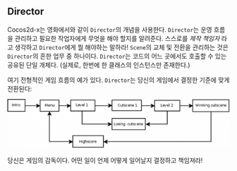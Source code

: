 ## Director
Cocos2d-x는 영화에서와 같이 `Director`의 개념을 사용한다. `Director`는 운영 흐름을 관리하고 필요한 작업자에게 무엇을 해야 할지를 알려준다. 스스로를 _제작 책임자_ 라고 생각하고 `Director`에게 뭘 해야하는 말하라! `Scene`의 교체 및 전환을 관리하는 것은 `Director`의 흔한 업무 중 하나이다. `Director`는 코드의 어느 곳에서도 호출할 수 있는 공유된 단일 개체다. (실제로, 한번에 한 클래스의 인스턴스만 존재한다.)

여기 전형적인 게임 흐름의 예가 있다. `Director`는 당신의 게임에서 결정한 기준에 맞게 전환된다:

![](basic_concepts-img/scenes.png "")

당신은 게임의 감독이다. 어떤 일이 언제 어떻게 일어날지 결정하고 책임져라!